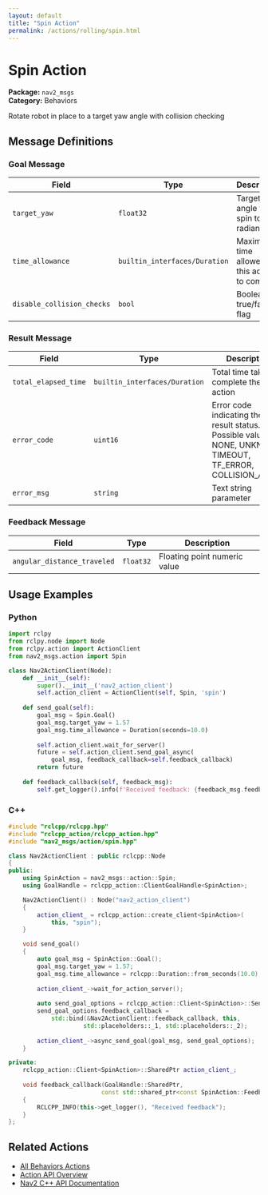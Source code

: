 ```yaml
---
layout: default
title: "Spin Action"
permalink: /actions/rolling/spin.html
---
```


# Spin Action

**Package:** `nav2_msgs`  
**Category:** Behaviors

Rotate robot in place to a target yaw angle with collision checking

## Message Definitions

### Goal Message

| Field | Type | Description |
|-------|------|-------------|
| `target_yaw` | `float32` | Target yaw angle to spin to (in radians) |
| `time_allowance` | `builtin_interfaces/Duration` | Maximum time allowed for this action to complete |
| `disable_collision_checks` | `bool` | Boolean true/false flag |


### Result Message

| Field | Type | Description |
|-------|------|-------------|
| `total_elapsed_time` | `builtin_interfaces/Duration` | Total time taken to complete the action |
| `error_code` | `uint16` | Error code indicating the result status. Possible values: NONE, UNKNOWN, TIMEOUT, TF_ERROR, COLLISION_AHEAD|
| `error_msg` | `string` | Text string parameter |


### Feedback Message

| Field | Type | Description |
|-------|------|-------------|
| `angular_distance_traveled` | `float32` | Floating point numeric value |



## Usage Examples

### Python

```python
import rclpy
from rclpy.node import Node
from rclpy.action import ActionClient
from nav2_msgs.action import Spin

class Nav2ActionClient(Node):
    def __init__(self):
        super().__init__('nav2_action_client')
        self.action_client = ActionClient(self, Spin, 'spin')
        
    def send_goal(self):
        goal_msg = Spin.Goal()
        goal_msg.target_yaw = 1.57
        goal_msg.time_allowance = Duration(seconds=10.0)
        
        self.action_client.wait_for_server()
        future = self.action_client.send_goal_async(
            goal_msg, feedback_callback=self.feedback_callback)
        return future
        
    def feedback_callback(self, feedback_msg):
        self.get_logger().info(f'Received feedback: {feedback_msg.feedback}')
```

### C++

```cpp
#include "rclcpp/rclcpp.hpp"
#include "rclcpp_action/rclcpp_action.hpp"
#include "nav2_msgs/action/spin.hpp"

class Nav2ActionClient : public rclcpp::Node
{
public:
    using SpinAction = nav2_msgs::action::Spin;
    using GoalHandle = rclcpp_action::ClientGoalHandle<SpinAction>;

    Nav2ActionClient() : Node("nav2_action_client")
    {
        action_client_ = rclcpp_action::create_client<SpinAction>(
            this, "spin");
    }

    void send_goal()
    {
        auto goal_msg = SpinAction::Goal();
        goal_msg.target_yaw = 1.57;
        goal_msg.time_allowance = rclcpp::Duration::from_seconds(10.0);
        
        action_client_->wait_for_action_server();
        
        auto send_goal_options = rclcpp_action::Client<SpinAction>::SendGoalOptions();
        send_goal_options.feedback_callback = 
            std::bind(&Nav2ActionClient::feedback_callback, this, 
                     std::placeholders::_1, std::placeholders::_2);
        
        action_client_->async_send_goal(goal_msg, send_goal_options);
    }

private:
    rclcpp_action::Client<SpinAction>::SharedPtr action_client_;
    
    void feedback_callback(GoalHandle::SharedPtr, 
                          const std::shared_ptr<const SpinAction::Feedback> feedback)
    {
        RCLCPP_INFO(this->get_logger(), "Received feedback");
    }
};
```

## Related Actions

- [All Behaviors Actions](/rolling/actions/index.html#behaviors)
- [Action API Overview](/rolling/actions/index.html)
- [Nav2 C++ API Documentation](/rolling/html/index.html)
